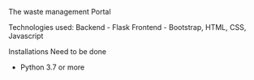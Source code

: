
The waste management Portal

Technologies used:
Backend - Flask
Frontend - Bootstrap, HTML, CSS, Javascript

Installations Need to be done

- Python 3.7 or more

